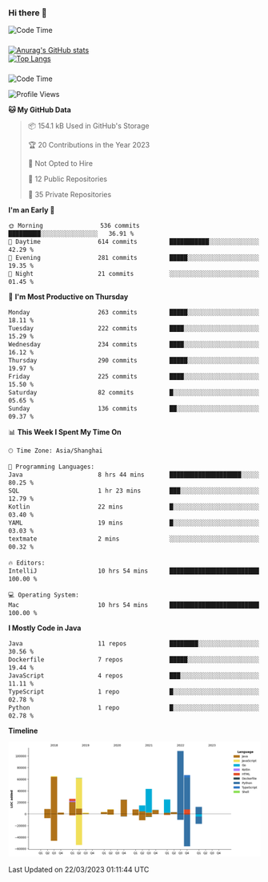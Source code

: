 ### Hi there 👋 

![Code Time](https://img.shields.io/endpoint?style=flat&url=https://codetime-api.datreks.com/badge/1061?logoColor=white%26project=%26recentMS=0%26showProject=false)

<!--
**Muyiafan/Muyiafan** is a ✨ _special_ ✨ repository because its `README.md` (this file) appears on your GitHub profile.

Here are some ideas to get you started:

- 🔭 I’m currently working on ...
- 🌱 I’m currently learning ...
- 👯 I’m looking to collaborate on ...
- 🤔 I’m looking for help with ...
- 💬 Ask me about ...
- 📫 How to reach me: ...
- 😄 Pronouns: ...
- ⚡ Fun fact: ...
-->

### 

[![Anurag's GitHub stats](https://github-readme-stats.vercel.app/api?username=Muyiafan)](https://github.com/anuraghazra/github-readme-stats)
<br>
[![Top Langs](https://github-readme-stats.vercel.app/api/top-langs/?username=Muyiafan)](https://github.com/anuraghazra/github-readme-stats)

### 

<!--START_SECTION:waka-->
![Code Time](http://img.shields.io/badge/Code%20Time-5%2C671%20hrs%201%20min-blue)

![Profile Views](http://img.shields.io/badge/Profile%20Views-0-blue)

**🐱 My GitHub Data** 

> 📦 154.1 kB Used in GitHub's Storage 
 > 
> 🏆 20 Contributions in the Year 2023
 > 
> 🚫 Not Opted to Hire
 > 
> 📜 12 Public Repositories 
 > 
> 🔑 35 Private Repositories 
 > 
**I'm an Early 🐤** 

```text
🌞 Morning                536 commits         █████████░░░░░░░░░░░░░░░░   36.91 % 
🌆 Daytime                614 commits         ███████████░░░░░░░░░░░░░░   42.29 % 
🌃 Evening                281 commits         █████░░░░░░░░░░░░░░░░░░░░   19.35 % 
🌙 Night                  21 commits          ░░░░░░░░░░░░░░░░░░░░░░░░░   01.45 % 
```
📅 **I'm Most Productive on Thursday** 

```text
Monday                   263 commits         █████░░░░░░░░░░░░░░░░░░░░   18.11 % 
Tuesday                  222 commits         ████░░░░░░░░░░░░░░░░░░░░░   15.29 % 
Wednesday                234 commits         ████░░░░░░░░░░░░░░░░░░░░░   16.12 % 
Thursday                 290 commits         █████░░░░░░░░░░░░░░░░░░░░   19.97 % 
Friday                   225 commits         ████░░░░░░░░░░░░░░░░░░░░░   15.50 % 
Saturday                 82 commits          █░░░░░░░░░░░░░░░░░░░░░░░░   05.65 % 
Sunday                   136 commits         ██░░░░░░░░░░░░░░░░░░░░░░░   09.37 % 
```


📊 **This Week I Spent My Time On** 

```text
🕑︎ Time Zone: Asia/Shanghai

💬 Programming Languages: 
Java                     8 hrs 44 mins       ████████████████████░░░░░   80.25 % 
SQL                      1 hr 23 mins        ███░░░░░░░░░░░░░░░░░░░░░░   12.79 % 
Kotlin                   22 mins             █░░░░░░░░░░░░░░░░░░░░░░░░   03.40 % 
YAML                     19 mins             █░░░░░░░░░░░░░░░░░░░░░░░░   03.03 % 
textmate                 2 mins              ░░░░░░░░░░░░░░░░░░░░░░░░░   00.32 % 

🔥 Editors: 
IntelliJ                 10 hrs 54 mins      █████████████████████████   100.00 % 

💻 Operating System: 
Mac                      10 hrs 54 mins      █████████████████████████   100.00 % 
```

**I Mostly Code in Java** 

```text
Java                     11 repos            ████████░░░░░░░░░░░░░░░░░   30.56 % 
Dockerfile               7 repos             █████░░░░░░░░░░░░░░░░░░░░   19.44 % 
JavaScript               4 repos             ███░░░░░░░░░░░░░░░░░░░░░░   11.11 % 
TypeScript               1 repo              █░░░░░░░░░░░░░░░░░░░░░░░░   02.78 % 
Python                   1 repo              █░░░░░░░░░░░░░░░░░░░░░░░░   02.78 % 
```



**Timeline**

![Lines of Code chart](https://raw.githubusercontent.com/Muyiafan/Muyiafan/main/assets/bar_graph.png)


 Last Updated on 22/03/2023 01:11:44 UTC
<!--END_SECTION:waka-->
